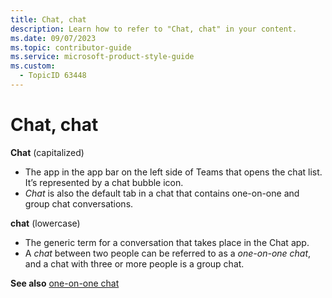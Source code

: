 ```yaml
---
title: Chat, chat
description: Learn how to refer to "Chat, chat" in your content.
ms.date: 09/07/2023
ms.topic: contributor-guide
ms.service: microsoft-product-style-guide
ms.custom:
  - TopicID 63448
---
```



# Chat, chat

**Chat**  (capitalized)  

- The app in the app bar on the left side of Teams that opens the chat list. It’s represented by a chat bubble icon.  
- *Chat* is also the default tab in a chat that contains one-on-one and group chat conversations.  

**chat**  (lowercase)  

- The generic term for a conversation that takes place in the Chat app.  
- A *chat* between two people can be referred to as a *one-on-one chat*, and a chat with three or more people is a group chat.  

**See also** [one-on-one chat](~/teams-style-guide/a-z-word-list/o/one-on-one-chat.md)  

